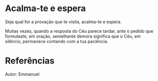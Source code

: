 # Acalma-te e espera
Seja qual for a provação que te visita, acalma-te e espera.

Muitas vezes, quando a resposta do Céu parece tardar, ante o pedido que formulaste, em oração, semelhante demora significa que o Céu, em silêncio, permanece contando com a tua paciência. 


# Referências
Autor: Emmanuel
